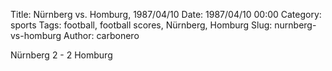 Title: Nürnberg vs. Homburg, 1987/04/10
Date: 1987/04/10 00:00
Category: sports
Tags: football, football scores, Nürnberg, Homburg
Slug: nurnberg-vs-homburg
Author: carbonero


Nürnberg 2 - 2 Homburg
